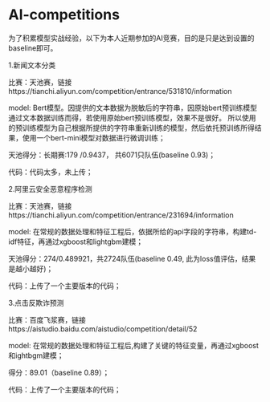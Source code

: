 # AI-competitions

为了积累模型实战经验，以下为本人近期参加的AI竞赛，目的是只是达到设置的baseline即可。

1.新闻文本分类

比赛：天池赛，链接https://tianchi.aliyun.com/competition/entrance/531810/information

model: Bert模型。因提供的文本数据为脱敏后的字符串，因原始bert预训练模型通过文本数据训练而得，若使用原始bert预训练模型，效果不是很好。
       所以使用的预训练模型为自己根据所提供的字符串重新训练的模型，然后依托预训练所得结果，使用一个bert-mini模型对数据进行微调训练；
       
天池得分：长期赛:179 /0.9437， 共6071只队伍(baseline 0.93)；

代码：代码太多，未上传；



2.阿里云安全恶意程序检测

比赛：天池赛，链接https://tianchi.aliyun.com/competition/entrance/231694/information

model: 在常规的数据处理和特征工程后，依据所给的api字段的字符串，构建td-idf特征，再通过xgboost和lightgbm建模；

天池得分：274/0.489921，共2724队伍(baseline 0.49, 此为loss值评估，结果是越小越好)；

代码：上传了一个主要版本的代码；



3.点击反欺诈预测

比赛：百度飞浆赛，链接https://aistudio.baidu.com/aistudio/competition/detail/52

model: 在常规的数据处理和特征工程后,构建了关键的特征变量，再通过xgboost和ightbgm建模；

得分：89.01（baseline 0.89）；

代码：上传了一个主要版本的代码；



